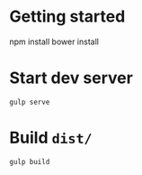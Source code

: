 # Getting started
npm install
bower install

# Start dev server
```
gulp serve
```

# Build `dist/`
```
gulp build
```
